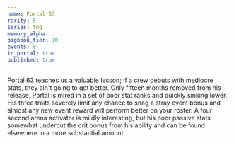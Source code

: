```yaml
---
name: Portal 63
rarity: 5
series: tng
memory_alpha:
bigbook_tier: 10
events: 0
in_portal: true
published: true
---
```


Portal 63 teaches us a valuable lesson; if a crew debuts with mediocre stats, they ain't going to get better. Only fifteen months removed from his release, Portal is mired in a set of poor stat ranks and quickly sinking lower. His three traits severely limit any chance to snag a stray event bonus and almost any new event reward will perform better on your roster. A four second arena activator is mildly interesting, but his poor passive stats somewhat undercut the crit bonus from his ability and can be found elsewhere in a more substantial amount.
